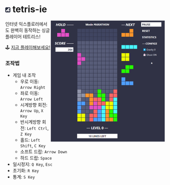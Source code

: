 # [<img height="16px" src="./icon.png">](#) tetris-ie 

[<img width="360px" align="right" src="./ingame.png">](https://zer0ken.github.io/tetris-ie/)

인터넷 익스플로러에서도 완벽히 동작하는 싱글 플레이어 테트리스!

🕹️ [지금 플레이해보세요!](https://zer0ken.github.io/tetris-ie/)

### 조작법

* 게임 내 조작
  * 우로 이동: `Arrow Right`
  * 좌로 이동: `Arrow Left`
  * 시계방향 회전: `Arrow Up`, `X Key`
  * 반시계방향 회전: `Left Ctrl`, `Z Key`
  * 홀드: `Left Shift`, `C Key`
  * 소프트 드랍: `Arrow Down`
  * 하드 드랍: `Space`
* 일시정지: `Q Key`, `Esc`
* 초기화: `R Key`
* 통계: `S Key`